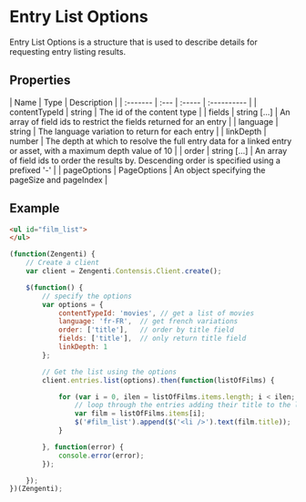 # Entry List Options

Entry List Options is a structure that is used to describe details for requesting entry listing results.

## Properties
| Name | Type | Description |
| :------- | :--- | :----- | :---------- |
| contentTypeId | string | The id of the content type | 
| fields | string [...] | An array of field ids to restrict the fields returned for an entry |
| language | string | The language variation to return for each entry |
| linkDepth | number | The depth at which to resolve the full entry data for a linked entry or asset, with a maximum depth value of 10 |
| order | string [...] | An array of field ids to order the results by. Descending order is specified using a prefixed '-' |
| pageOptions | PageOptions | An object specifying the pageSize and pageIndex |

## Example
```html
<ul id="film_list">
</ul>
```

```js
(function(Zengenti) {
    // Create a client
    var client = Zengenti.Contensis.Client.create();

    $(function() {
        // specify the options
        var options = {
            contentTypeId: 'movies', // get a list of movies
            language: 'fr-FR',  // get french variations
            order: ['title'],   // order by title field
            fields: ['title'],  // only return title field
            linkDepth: 1
        };

        // Get the list using the options
        client.entries.list(options).then(function(listOfFilms) {    

            for (var i = 0, ilen = listOfFilms.items.length; i < ilen; i++) {
                // loop through the entries adding their title to the list
                var film = listOfFilms.items[i];
                $('#film_list').append($('<li />').text(film.title));
            }

        }, function(error) {
            console.error(error);
        });

    });
})(Zengenti);
```